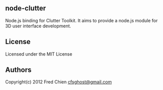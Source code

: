 node-clutter
---
Node.js binding for Clutter Toolkit. It aims to provide a node.js module for 3D user interface development.


License
-
Licensed under the MIT License

Authors
-
Copyright(c) 2012 Fred Chien <cfsghost@gmail.com>